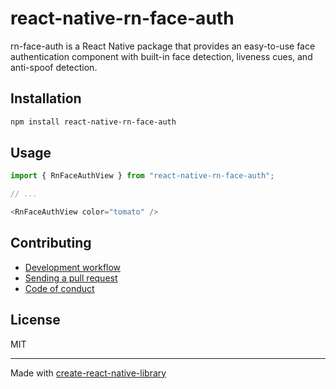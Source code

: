 # react-native-rn-face-auth

rn-face-auth is a React Native package that provides an easy-to-use face authentication component with built-in face detection, liveness cues, and anti-spoof detection.

## Installation


```sh
npm install react-native-rn-face-auth
```


## Usage


```js
import { RnFaceAuthView } from "react-native-rn-face-auth";

// ...

<RnFaceAuthView color="tomato" />
```


## Contributing

- [Development workflow](CONTRIBUTING.md#development-workflow)
- [Sending a pull request](CONTRIBUTING.md#sending-a-pull-request)
- [Code of conduct](CODE_OF_CONDUCT.md)

## License

MIT

---

Made with [create-react-native-library](https://github.com/callstack/react-native-builder-bob)
